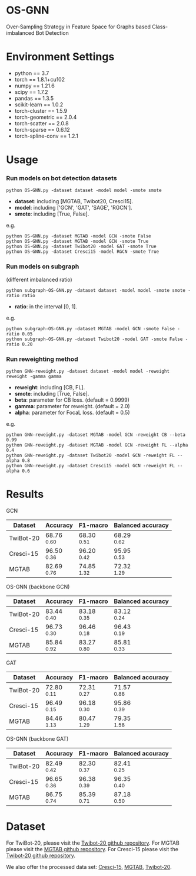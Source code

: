 # OS-GNN
Over-Sampling Strategy in Feature Space for Graphs based Class-imbalanced Bot Detection

# Environment Settings 
* python == 3.7   
* torch == 1.8.1+cu102	  
* numpy == 1.21.6  
* scipy == 1.7.2  
* pandas == 1.3.5	
* scikit-learn == 1.0.2	 
* torch-cluster == 1.5.9	
* torch-geometric == 2.0.4	
* torch-scatter == 2.0.8	
* torch-sparse ==	0.6.12	
* torch-spline-conv	== 1.2.1	


# Usage 

### Run models on bot detection datasets
````
python OS-GNN.py -dataset dataset -model model -smote smote
````
* **dataset**: including \[MGTAB, Twibot20, Cresci15\].  
* **model**: including \['GCN', 'GAT', 'SAGE', 'RGCN'\].  
* **smote**: including \[True, False\].  

e.g.
````
python OS-GNN.py -dataset MGTAB -model GCN -smote False
python OS-GNN.py -dataset MGTAB -model GCN -smote True
python OS-GNN.py -dataset Twibot20 -model GAT -smote True
python OS-GNN.py -dataset Cresci15 -model RGCN -smote True
````

### Run models on subgraph 
(different imbalanced ratio)
````
python subgraph-OS-GNN.py -dataset dataset -model model -smote smote -ratio ratio
````

* **ratio**: in the interval \[0, 1\]. 

e.g.
````
python subgraph-OS-GNN.py -dataset MGTAB -model GCN -smote False -ratio 0.05
python subgraph-OS-GNN.py -dataset Twibot20 -model GAT -smote False -ratio 0.20
````

### Run reweighting method
````
python GNN-reweight.py -dataset dataset -model model -reweight reweight -gamma gamma
````
* **reweight**: including \[CB, FL\].
* **smote**: including \[True, False\].  
* **beta**: parameter for CB loss.  (default = 0.9999)
* **gamma**: parameter for reweight. (default = 2.0)
* **alpha**: parameter for FocaL loss. (default = 0.5)

e.g.
````
python GNN-reweight.py -dataset MGTAB -model GCN -reweight CB --beta 0.99
python GNN-reweight.py -dataset MGTAB -model GCN -reweight FL --alpha 0.4
python GNN-reweight.py -dataset Twibot20 -model GCN -reweight FL --alpha 0.8
python GNN-reweight.py -dataset Cresci15 -model GCN -reweight FL --alpha 0.6
````



# Results
GCN

| Dataset    | Accuracy         | F1-macro          | Balanced accuracy |
| -----------| -----------------| ----------------- |-------------------|
| TwiBot-20  | 68.76 </br> $_{0.60}$ |  68.30 </br> $_{0.51}$ | 68.29 </br> $_{0.62}$  |
| Cresci-15  | 96.50 </br> $_{0.36}$ |  96.20 </br> $_{0.42}$ | 95.95 </br> $_{0.53}$  |
| MGTAB      | 82.69 </br> $_{0.76}$ |  74.85 </br> $_{1.32}$ | 72.32 </br> $_{1.29}$  |
     

OS-GNN (backbone GCN)

| Dataset    | Accuracy         | F1-macro          | Balanced accuracy |
| -----------| -----------------| ----------------- |-------------------|
| TwiBot-20  | 83.44 </br> $_{0.40}$ | 83.18 </br> $_{0.35}$  | 83.12 </br> $_{0.24}$  |
| Cresci-15  | 96.73 </br> $_{0.30}$ | 96.46 </br> $_{0.18}$  | 96.43 </br> $_{0.19}$  |
| MGTAB      | 85.84 </br> $_{0.92}$ | 83.27 </br> $_{0.80}$  | 85.81 </br> $_{0.33}$  |

GAT

| Dataset    | Accuracy         | F1-macro          | Balanced accuracy |
| -----------| -----------------| ----------------- |-------------------|
| TwiBot-20  | 72.80 </br> $_{0.11}$ |  72.31 </br> $_{0.27}$ | 71.57 </br> $_{0.88}$  |
| Cresci-15  | 96.49 </br> $_{0.15}$ |  96.18 </br> $_{0.30}$ | 95.86 </br> $_{0.39}$  |
| MGTAB      | 84.46 </br> $_{1.13}$ |  80.47 </br> $_{1.29}$ | 79.35 </br> $_{1.58}$  |

OS-GNN (backbone GAT)

| Dataset    | Accuracy         | F1-macro          | Balanced accuracy |
| -----------| -----------------| ----------------- |-------------------|
| TwiBot-20  | 82.49 </br> $_{0.42}$ | 82.30 </br> $_{0.37}$  | 82.41 </br> $_{0.25}$  |
| Cresci-15  | 96.65 </br> $_{0.36}$ | 96.38 </br> $_{0.39}$  | 96.35 </br> $_{0.40}$  |
| MGTAB      | 86.75 </br> $_{0.74}$ | 85.39 </br> $_{0.71}$  | 87.18 </br> $_{0.50}$  |

       
# Dataset

For TwiBot-20, please visit the [Twibot-20 github repository](https://github.com/BunsenFeng/TwiBot-20).
For MGTAB please visit the [MGTAB github repository](https://github.com/GraphDetec/MGTAB).
For Cresci-15 please visit the [Twibot-20 github repository](https://github.com/GraphDetec/MGTAB).

We also offer the processed data set: [Cresci-15](https://drive.google.com/uc?export=download&id=13J-UkHZ6tuZedOI0RUgEoHiMIJRGAdNC), [MGTAB](https://drive.google.com/uc?export=download&id=1XfLYIz4M3KPnVpsEUwRMddSs548y29a5), [Twibot-20](https://drive.google.com/uc?export=download&id=1VtpWZzzRyze_5xIy2f1T6jV5lzyj1Oc9).

